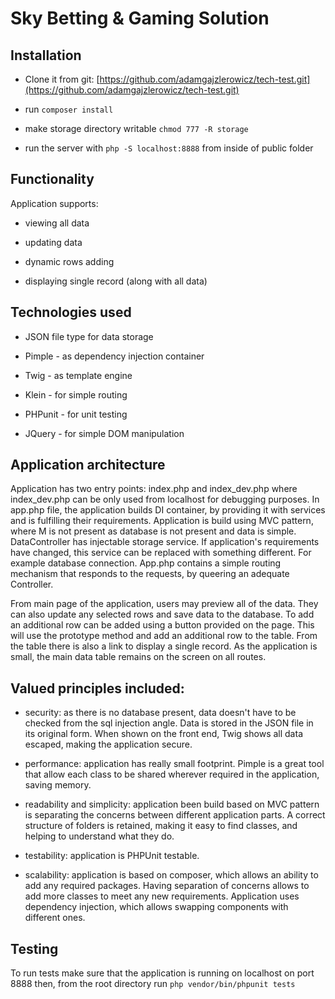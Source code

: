 # Sky Betting & Gaming Solution

## Installation

* Clone it from git: [https://github.com/adamgajzlerowicz/tech-test.git](https://github.com/adamgajzlerowicz/tech-test.git)

* run `composer install`

* make storage directory writable `chmod 777 -R storage`

* run the server with `php -S localhost:8888` from inside of public folder

## Functionality

Application supports: 

* viewing all data 

* updating data

* dynamic rows adding

* displaying single record (along with all data)

## Technologies used

* JSON file type for data storage
 
* Pimple - as dependency injection container

* Twig - as template engine

* Klein - for simple routing

* PHPunit - for unit testing

* JQuery - for simple DOM manipulation

## Application architecture

Application has two entry points: index.php and index_dev.php where index_dev.php can be only used from localhost for debugging purposes. 
In app.php file, the application builds DI container, by providing it with services and is fulfilling their requirements. 
Application is build using MVC pattern, where M is not present as database is not present and data is simple. 
DataController has injectable storage service. If application's requirements have changed, this service can be replaced with something different. For example database connection. 
App.php contains a simple routing mechanism that responds to the requests, by queering an adequate Controller.
 
From main page of the application, users may preview all of the data. They can also update any selected rows and save data to the database. 
To add an additional row can be added using a button provided on the page. This will use the prototype method and add an additional row to the table.
From the table there is also a link to display a single record. As the application is small, the main data table remains on the screen on all routes.

## Valued principles included: 

* security: as there is no database present, data doesn't have to be checked from the sql injection angle. Data is stored in the JSON file in its original form. When shown on the front end, Twig shows all data escaped, making the application secure. 

* performance: application has really small footprint. Pimple is a great tool that allow each class to be shared wherever required in the application, saving memory.

* readability and simplicity: application been build based on MVC pattern is separating the concerns between different application parts. A correct structure of folders is retained, making it easy to find classes, and helping to understand what they do.

* testability: application is PHPUnit testable.

* scalability: application is based on composer, which allows an ability to add any required packages. Having separation of concerns allows to add more classes to meet any new requirements. Application uses dependency injection, which allows swapping components with different ones.

## Testing

To run tests make sure that the application is running on localhost on port 8888 then, from the root directory run `php vendor/bin/phpunit tests`
